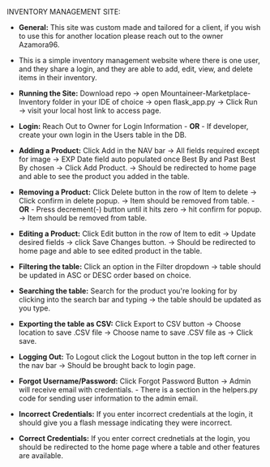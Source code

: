 INVENTORY MANAGEMENT SITE:

- **General:** This site was custom made and tailored for a client, if you wish to use this for another location please reach out to the owner Azamora96. 
- This is a simple inventory management website where there is one user, and they share a login, and they are able to add, edit, view, and delete items in their inventory.

- **Running the Site:** Download repo -> open Mountaineer-Marketplace-Inventory folder in your IDE of choice -> open flask_app.py -> Click Run -> visit your local host link to access page.

- **Login:** Reach Out to Owner for Login Information - **OR** -  If developer, create your own login in the Users table in the DB.
  
- **Adding a Product:** Click Add in the NAV bar -> All fields required except for image -> EXP Date field auto populated once Best By and Past Best By chosen -> Click Add Product. -> Should be redirected to home page and able to see the product you added in the table.
  
- **Removing a Product:** Click Delete button in the row of Item to delete -> Click confirm in delete popup. -> Item should be removed from table. - **OR** - Press decrement(-) button until it hits zero -> hit confirm for popup. -> Item should be removed from table.
  
- **Editing a Product:** Click Edit button in the row of Item to edit -> Update desired fields -> click Save Changes button. -> Should be redirected to home page and able to see edited product in the table.

- **Filtering the table:** Click an option in the Filter dropdown -> table should be updated in ASC or DESC order based on choice.

- **Searching the table:** Search for the product you're looking for by clicking into the search bar and typing -> the table should be updated as you type.

- **Exporting the table as CSV:** Click Export to CSV button -> Choose location to save .CSV file -> Choose name to save .CSV file as -> Click save.

- **Logging Out:** To Logout click the Logout button in the top left corner in the nav bar -> Should be brought back to login page.

- **Forgot Username/Password:** Click Forgot Password Button -> Admin will receive email with credentials. - There is a section in the helpers.py code for sending user information to the admin email.

- **Incorrect Credentials:** If you enter incorrect credentials at the login, it should give you a flash message indicating they were incorrect.

- **Correct Credentials:** If you enter correct crednetials at the login, you should be redirected to the home page where a table and other features are available. 

